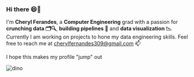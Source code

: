 ### Hi there 😄👋
 I'm <b>Cheryl Ferandes</b>, a <b>Computer Engineering</b> grad with a passion for <b>crunching data 🗂️🔍</b>, <b>building pipelines 🔨</b> and <b>data visualization 📉</b>.
 Currently I am working on projects to hone my data engineering skills.
 Feel free to reach me at cherylfernandes309@gmail.com 📫

 I hope this makes my profile "jump" out

![dino](https://github.com/fernandes-cheryl/fernandes-cheryl/assets/100081376/beacd503-6e9c-4ca1-ab1e-65ff154d064a)

